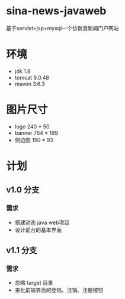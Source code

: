 # sina-news-javaweb

基于servlet+jsp+mysql一个仿新浪新闻门户网站


# 环境
* jdk 1.8
* tomcat 9.0.48
* maven 3.6.3

# 图片尺寸
* logo  240 * 50
* banner 764 * 199
* 侧边图  150 * 93

# 计划

## v1.0 分支
### 需求
* 搭建动态 java web项目
* 设计前台的基本界面

## v1.1 分支
### 需求
* 忽略 target 目录
* 美化前端界面的登陆、注销、注册按钮






